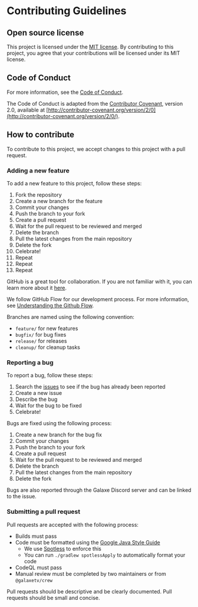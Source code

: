 # Contributing Guidelines

## Open source license

This project is licensed under the [MIT license](LICENSE). By contributing to this project, you agree that your contributions will be licensed under its MIT license.

## Code of Conduct

For more information, see the [Code of Conduct](CODE_OF_CONDUCT.md).

The Code of Conduct is adapted from the [Contributor Covenant](http://contributor-covenant.org), version 2.0, available at [http://contributor-covenant.org/version/2/0](http://contributor-covenant.org/version/2/0/).

## How to contribute

To contribute to this project, we accept changes to this project with a pull request.

### Adding a new feature

To add a new feature to this project, follow these steps:

1. Fork the repository
2. Create a new branch for the feature
3. Commit your changes
4. Push the branch to your fork
5. Create a pull request
6. Wait for the pull request to be reviewed and merged
7. Delete the branch
8. Pull the latest changes from the main repository
9. Delete the fork
10. Celebrate!
11. Repeat
12. Repeat
13. Repeat

GitHub is a great tool for collaboration. If you are not familiar with it, you can learn more about it [here](https://guides.github.com/activities/hello-world/).

We follow GitHub Flow for our development process. For more information, see [Understanding the Github Flow](https://guides.github.com/introduction/flow/).

Branches are named using the following convention:

- `feature/` for new features
- `bugfix/` for bug fixes
- `release/` for releases
- `cleanup/` for cleanup tasks

### Reporting a bug

To report a bug, follow these steps:

1. Search the [issues](https://github.com/galaxetv/galaxesmp-plugin/issues) to see if the bug has already been reported
2. Create a new issue
3. Describe the bug
4. Wait for the bug to be fixed
5. Celebrate!

Bugs are fixed using the following process:

1. Create a new branch for the bug fix
2. Commit your changes
3. Push the branch to your fork
4. Create a pull request
5. Wait for the pull request to be reviewed and merged
6. Delete the branch
7. Pull the latest changes from the main repository
8. Delete the fork

Bugs are also reported through the Galaxe Discord server and can be linked to the issue.

### Submitting a pull request

Pull requests are accepted with the following process:

* Builds must pass
* Code must be formatted using the [Google Java Style Guide](https://google.github.io/styleguide/javaguide.html)
  * We use [Spotless](https://github.com/diffplug/spotless) to enforce this
  * You can run `./gradlew spotlessApply` to automatically format your code
* CodeQL must pass
* Manual review must be completed by two maintainers or from `@galaxetv/crew`

Pull requests should be descriptive and be clearly documented. Pull requests should be small and concise.
